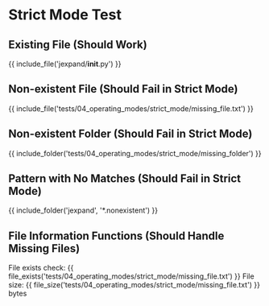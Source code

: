 # Strict Mode Test

## Existing File (Should Work)
{{ include_file('jexpand/__init__.py') }}

## Non-existent File (Should Fail in Strict Mode)
{{ include_file('tests/04_operating_modes/strict_mode/missing_file.txt') }}

## Non-existent Folder (Should Fail in Strict Mode)
{{ include_folder('tests/04_operating_modes/strict_mode/missing_folder') }}

## Pattern with No Matches (Should Fail in Strict Mode)
{{ include_folder('jexpand', '*.nonexistent') }}

## File Information Functions (Should Handle Missing Files)
File exists check: {{ file_exists('tests/04_operating_modes/strict_mode/missing_file.txt') }}
File size: {{ file_size('tests/04_operating_modes/strict_mode/missing_file.txt') }} bytes